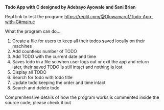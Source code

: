 ****Todo App with C designed by Adebayo Ayowale and Sani Brian****

Repl link to test the program: https://replit.com/@Oluwamarc1/Todo-App-with-C#main.c

What the program can do...
1. Create a file for users to keep all their todos saved locally on their machines 
2. Add countless number of TODO
3. Add TODO with the current date and time
4. Saves todo in a file so when user logs out or exit the app and return later, their saved TODO is still intact and nothing is lost
5. Display all TODO
6. Search for todo with todo title
7. Update todo keeping the order and time intact
8. Search and delete todo

Comprenhensive details of how the program works is commented inside the source code, please check it out